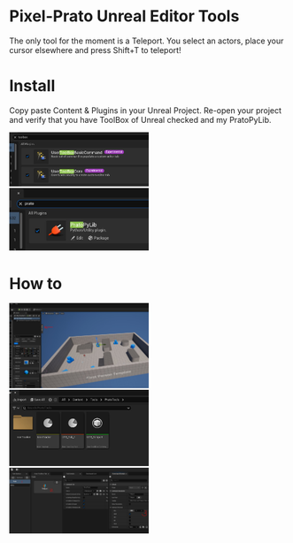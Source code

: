 # Pixel-Prato Unreal Editor Tools

The only tool for the moment is a Teleport. You select an actors, place your cursor elsewhere and press Shift+T to teleport!

# Install

Copy paste Content & Plugins in your Unreal Project.
Re-open your project and verify that you have ToolBox of Unreal checked and my PratoPyLib.

<img src="images/Screenshot_1.jpg" alt="ToolBox" width="50%">

<img src="images/Screenshot_2.jpg" alt="PraotPyLib" width="50%">

# How to
<img src="images/Screenshot_3.jpg" alt="" width="50%">
<img src="images/Screenshot_4.jpg" alt="" width="50%">
<img src="images/Screenshot_6.jpg" alt="" width="50%">
